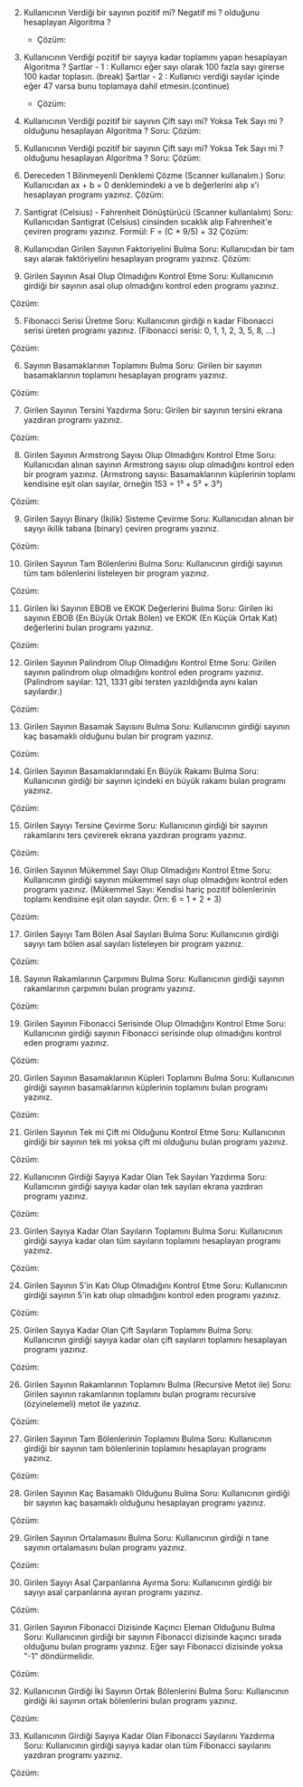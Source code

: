 ##  
2. Kullanıcının Verdiği bir sayının pozitif mi? Negatif mi ? olduğunu hesaplayan Algoritma ?
   - Çözüm:

1.  Kullanıcının Verdiği pozitif bir sayıya kadar toplamını yapan hesaplayan Algoritma ?
    Şartlar - 1 : Kullanıcı eğer sayı olarak  100  fazla sayı girerse 100 kadar toplasın. (break)
    Şartlar - 2 : Kullanıcı verdiği sayılar içinde eğer 47 varsa bunu toplamaya dahil etmesin.(continue)
    - Çözüm:

1.  Kullanıcının Verdiği pozitif bir sayının Çift sayı mi? Yoksa Tek Sayı mi ? olduğunu hesaplayan Algoritma ?
    Soru:
    Çözüm:

1.  Kullanıcının Verdiği pozitif bir sayının Çift sayı mi? Yoksa Tek Sayı mi ? olduğunu hesaplayan Algoritma ?
    Soru:
    Çözüm:



4. Dereceden 1 Bilinmeyenli Denklemi Çözme (Scanner kullanalım.)
   Soru:
   Kullanıcıdan ax + b = 0 denklemindeki a ve b değerlerini alıp x'i hesaplayan programı yazınız.
   Çözüm:



2. Santigrat (Celsius) - Fahrenheit Dönüştürücü (Scanner kullanlalım)
   Soru:
   Kullanıcıdan Santigrat (Celsius) cinsinden sıcaklık alıp Fahrenheit'e çeviren programı yazınız.
   Formül: F = (C * 9/5) + 32
   Çözüm:


3. Kullanıcıdan Girilen Sayının Faktoriyelini Bulma
   Soru:
   Kullanıcıdan bir tam sayı alarak faktöriyelini hesaplayan programı yazınız.
   Çözüm:


4. Girilen Sayının Asal Olup Olmadığını Kontrol Etme
   Soru:
   Kullanıcının girdiği bir sayının asal olup olmadığını kontrol eden programı yazınız.

Çözüm:



5. Fibonacci Serisi Üretme
   Soru:
   Kullanıcının girdiği n kadar Fibonacci serisi üreten programı yazınız.
   (Fibonacci serisi: 0, 1, 1, 2, 3, 5, 8, ...)

Çözüm:



6. Sayının Basamaklarının Toplamını Bulma
   Soru:
   Girilen bir sayının basamaklarının toplamını hesaplayan programı yazınız.

Çözüm:



7. Girilen Sayının Tersini Yazdırma
   Soru:
   Girilen bir sayının tersini ekrana yazdıran programı yazınız.

Çözüm:



8. Girilen Sayının Armstrong Sayısı Olup Olmadığını Kontrol Etme
   Soru:
   Kullanıcıdan alınan sayının Armstrong sayısı olup olmadığını kontrol eden bir program yazınız.
   (Armstrong sayısı: Basamaklarının küplerinin toplamı kendisine eşit olan sayılar, örneğin 153 = 1³ + 5³ + 3³)

Çözüm:



9. Girilen Sayıyı Binary (İkilik) Sisteme Çevirme
   Soru:
   Kullanıcıdan alınan bir sayıyı ikilik tabana (binary) çeviren programı yazınız.

Çözüm:



10. Girilen Sayının Tam Bölenlerini Bulma
    Soru:
    Kullanıcının girdiği sayının tüm tam bölenlerini listeleyen bir program yazınız.

Çözüm:


11. Girilen İki Sayının EBOB ve EKOK Değerlerini Bulma
    Soru:
    Girilen iki sayının EBOB (En Büyük Ortak Bölen) ve EKOK (En Küçük Ortak Kat) değerlerini bulan programı yazınız.

Çözüm:


12. Girilen Sayının Palindrom Olup Olmadığını Kontrol Etme
    Soru:
    Girilen sayının palindrom olup olmadığını kontrol eden programı yazınız.
    (Palindrom sayılar: 121, 1331 gibi tersten yazıldığında aynı kalan sayılardır.)

Çözüm:


13. Girilen Sayının Basamak Sayısını Bulma
    Soru:
    Kullanıcının girdiği sayının kaç basamaklı olduğunu bulan bir program yazınız.

Çözüm:


14. Girilen Sayının Basamaklarındaki En Büyük Rakamı Bulma
    Soru:
    Kullanıcının girdiği bir sayının içindeki en büyük rakamı bulan programı yazınız.

Çözüm:


15. Girilen Sayıyı Tersine Çevirme
    Soru:
    Kullanıcının girdiği bir sayının rakamlarını ters çevirerek ekrana yazdıran programı yazınız.

Çözüm:

16. Girilen Sayının Mükemmel Sayı Olup Olmadığını Kontrol Etme
    Soru:
    Kullanıcının girdiği sayının mükemmel sayı olup olmadığını kontrol eden programı yazınız.
    (Mükemmel Sayı: Kendisi hariç pozitif bölenlerinin toplamı kendisine eşit olan sayıdır. Örn: 6 = 1 + 2 + 3)

Çözüm:


17. Girilen Sayıyı Tam Bölen Asal Sayıları Bulma
    Soru:
    Kullanıcının girdiği sayıyı tam bölen asal sayıları listeleyen bir program yazınız.

Çözüm:

18. Sayının Rakamlarının Çarpımını Bulma
    Soru:
    Kullanıcının girdiği sayının rakamlarının çarpımını bulan programı yazınız.

Çözüm:

19. Girilen Sayının Fibonacci Serisinde Olup Olmadığını Kontrol Etme
    Soru:
    Kullanıcının girdiği sayının Fibonacci serisinde olup olmadığını kontrol eden programı yazınız.

Çözüm:


20. Girilen Sayının Basamaklarının Küpleri Toplamını Bulma
    Soru:
    Kullanıcının girdiği sayının basamaklarının küplerinin toplamını bulan programı yazınız.

Çözüm:


21. Girilen Sayının Tek mi Çift mi Olduğunu Kontrol Etme
    Soru:
    Kullanıcının girdiği bir sayının tek mi yoksa çift mi olduğunu bulan programı yazınız.

Çözüm:


22. Kullanıcının Girdiği Sayıya Kadar Olan Tek Sayıları Yazdırma
    Soru:
    Kullanıcının girdiği sayıya kadar olan tek sayıları ekrana yazdıran programı yazınız.

Çözüm:


23. Girilen Sayıya Kadar Olan Sayıların Toplamını Bulma
    Soru:
    Kullanıcının girdiği sayıya kadar olan tüm sayıların toplamını hesaplayan programı yazınız.

Çözüm:


24. Girilen Sayının 5'in Katı Olup Olmadığını Kontrol Etme
    Soru:
    Kullanıcının girdiği sayının 5'in katı olup olmadığını kontrol eden programı yazınız.

Çözüm:


25. Girilen Sayıya Kadar Olan Çift Sayıların Toplamını Bulma
    Soru:
    Kullanıcının girdiği sayıya kadar olan çift sayıların toplamını hesaplayan programı yazınız.

Çözüm:



26. Girilen Sayının Rakamlarının Toplamını Bulma (Recursive Metot ile)
    Soru:
    Girilen sayının rakamlarının toplamını bulan programı recursive (özyinelemeli) metot ile yazınız.

Çözüm:


27. Girilen Sayının Tam Bölenlerinin Toplamını Bulma
    Soru:
    Kullanıcının girdiği bir sayının tam bölenlerinin toplamını hesaplayan programı yazınız.

Çözüm:


28. Girilen Sayının Kaç Basamaklı Olduğunu Bulma
    Soru:
    Kullanıcının girdiği bir sayının kaç basamaklı olduğunu hesaplayan programı yazınız.

Çözüm:


29. Girilen Sayının Ortalamasını Bulma
    Soru:
    Kullanıcının girdiği n tane sayının ortalamasını bulan programı yazınız.

Çözüm:


30. Girilen Sayıyı Asal Çarpanlarına Ayırma
    Soru:
    Kullanıcının girdiği bir sayıyı asal çarpanlarına ayıran programı yazınız.

Çözüm:


31. Girilen Sayının Fibonacci Dizisinde Kaçıncı Eleman Olduğunu Bulma
    Soru:
    Kullanıcının girdiği bir sayının Fibonacci dizisinde kaçıncı sırada olduğunu bulan programı yazınız. Eğer sayı Fibonacci dizisinde yoksa "-1" döndürmelidir.

Çözüm:


32. Kullanıcının Girdiği İki Sayının Ortak Bölenlerini Bulma
    Soru:
    Kullanıcının girdiği iki sayının ortak bölenlerini bulan programı yazınız.

Çözüm:


33. Kullanıcının Girdiği Sayıya Kadar Olan Fibonacci Sayılarını Yazdırma
    Soru:
    Kullanıcının girdiği sayıya kadar olan tüm Fibonacci sayılarını yazdıran programı yazınız.

Çözüm: